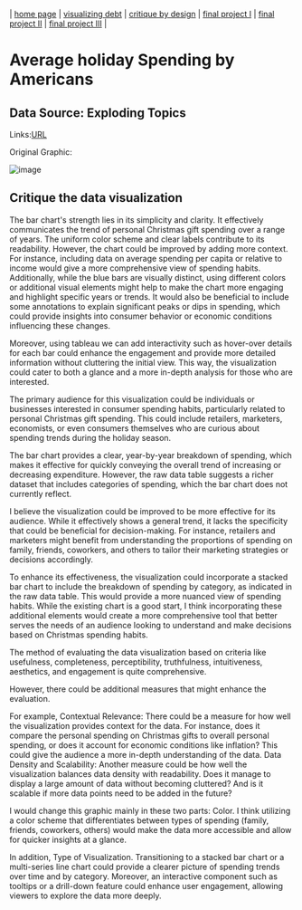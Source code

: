 | [home page](https://cmustudent.github.io/tswd-portfolio-templates/) | [visualizing debt](visualizing-government-debt) | [critique by design](critique-by-design) | [final project I](final-project-part-one) | [final project II](final-project-part-two) | [final project III](final-project-part-three) |

# Average holiday Spending by Americans

## Data Source: Exploding Topics

Links:[URL](https://explodingtopics.com/blog/christmas-spending-stats)


Original Graphic:

![image](https://github.com/mingweig/TSWD-Portfolio-Mingwei_Gao/assets/122922442/4f44d43c-1483-4a95-8f4b-aab732fc95e0)

## Critique the data visualization

The bar chart's strength lies in its simplicity and clarity. It effectively communicates the trend of personal Christmas gift spending over a range of years. The uniform color scheme and clear labels contribute to its readability. However, the chart could be improved by adding more context. For instance, including data on average spending per capita or relative to income would give a more comprehensive view of spending habits. Additionally, while the blue bars are visually distinct, using different colors or additional visual elements might help to make the chart more engaging and highlight specific years or trends. It would also be beneficial to include some annotations to explain significant peaks or dips in spending, which could provide insights into consumer behavior or economic conditions influencing these changes.

Moreover, using tableau we can add interactivity such as hover-over details for each bar could enhance the engagement and provide more detailed information without cluttering the initial view. This way, the visualization could cater to both a glance and a more in-depth analysis for those who are interested.

The primary audience for this visualization could be individuals or businesses interested in consumer spending habits, particularly related to personal Christmas gift spending. This could include retailers, marketers, economists, or even consumers themselves who are curious about spending trends during the holiday season.

The bar chart provides a clear, year-by-year breakdown of spending, which makes it effective for quickly conveying the overall trend of increasing or decreasing expenditure. However, the raw data table suggests a richer dataset that includes categories of spending, which the bar chart does not currently reflect.

I believe the visualization could be improved to be more effective for its audience. While it effectively shows a general trend, it lacks the specificity that could be beneficial for decision-making. For instance, retailers and marketers might benefit from understanding the proportions of spending on family, friends, coworkers, and others to tailor their marketing strategies or decisions accordingly.

To enhance its effectiveness, the visualization could incorporate a stacked bar chart to include the breakdown of spending by category, as indicated in the raw data table. This would provide a more nuanced view of spending habits. While the existing chart is a good start, I think incorporating these additional elements would create a more comprehensive tool that better serves the needs of an audience looking to understand and make decisions based on Christmas spending habits.

The method of evaluating the data visualization based on criteria like usefulness, completeness, perceptibility, truthfulness, intuitiveness, aesthetics, and engagement is quite comprehensive. 

However, there could be additional measures that might enhance the evaluation.

For example, Contextual Relevance: There could be a measure for how well the visualization provides context for the data. For instance, does it compare the personal spending on Christmas gifts to overall personal spending, or does it account for economic conditions like inflation? This could give the audience a more in-depth understanding of the data.
Data Density and Scalability: Another measure could be how well the visualization balances data density with readability. Does it manage to display a large amount of data without becoming cluttered? And is it scalable if more data points need to be added in the future?

I would change this graphic mainly in these two parts:
Color. I think utilizing a color scheme that differentiates between types of spending (family, friends, coworkers, others) would make the data more accessible and allow for quicker insights at a glance. 

In addition, Type of Visualization. Transitioning to a stacked bar chart or a multi-series line chart could provide a clearer picture of spending trends over time and by category. Moreover, an interactive component such as tooltips or a drill-down feature could enhance user engagement, allowing viewers to explore the data more deeply.
